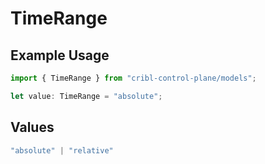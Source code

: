 # TimeRange

## Example Usage

```typescript
import { TimeRange } from "cribl-control-plane/models";

let value: TimeRange = "absolute";
```

## Values

```typescript
"absolute" | "relative"
```